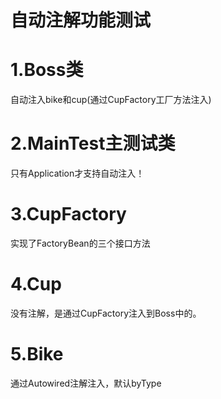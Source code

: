 # 自动注解功能测试
# 1.Boss类
自动注入bike和cup(通过CupFactory工厂方法注入)
# 2.MainTest主测试类
只有Application才支持自动注入！
# 3.CupFactory
实现了FactoryBean的三个接口方法
# 4.Cup
没有注解，是通过CupFactory注入到Boss中的。 
# 5.Bike
通过Autowired注解注入，默认byType